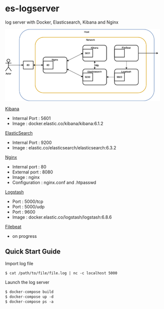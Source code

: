 # es-logserver

log server with Docker, Elasticsearch, Kibana and Nginx


![diagram](/images/diagramprojet.png)


[Kibana](https://www.elastic.co/products/kibana)
- Internal Port : 5601
- Image : docker.elastic.co/kibana/kibana:6.1.2

[ElasticSearch](https://www.elastic.co/products/elasticsearch)
- Internal Port : 9200
- Image : elastic.co/elasticsearch/elasticsearch:6.3.2

[Nginx](https://www.nginx.com/)
- Internal port : 80
- External port : 8080
- Image : nginx
- Configuration : nginx.conf and .htpasswd

[Logstash](https://www.elastic.co/products/logstash)
- Port : 5000/tcp
- Port : 5000/udp
- Port : 9600
- Image : docker.elastic.co/logstash/logstash:6.8.6

[Filebeat](https://www.elastic.co/products/beats/filebeat)
- on progress


## Quick Start Guide

Import log file
```
$ cat /path/to/file/file.log | nc -c localhost 5000 
```

Launch the log server
```
$ docker-compose build
$ docker-compose up -d
$ docker-compose ps -a
```
